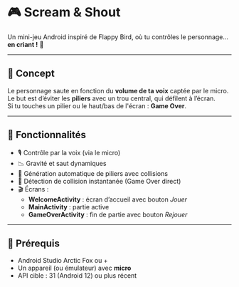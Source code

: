 # 🎮 Scream & Shout

Un mini-jeu Android inspiré de Flappy Bird, où tu contrôles le personnage... **en criant !** 🎤

---

## 🧠 Concept

Le personnage saute en fonction du **volume de ta voix** captée par le micro.  
Le but est d’éviter les **piliers** avec un trou central, qui défilent à l’écran.  
Si tu touches un pilier ou le haut/bas de l'écran : **Game Over**.

---

## 📱 Fonctionnalités

- 🎙️ Contrôle par la voix (via le micro)
- 📉 Gravité et saut dynamiques
- 🧱 Génération automatique de piliers avec collisions
- 🚫 Détection de collision instantanée (Game Over direct)
- 🎬 Écrans :
  - **WelcomeActivity** : écran d’accueil avec bouton *Jouer*
  - **MainActivity** : partie active
  - **GameOverActivity** : fin de partie avec bouton *Rejouer*

---

## 🔧 Prérequis

- Android Studio Arctic Fox ou +
- Un appareil (ou émulateur) avec **micro**
- API cible : 31 (Android 12) ou plus récent
